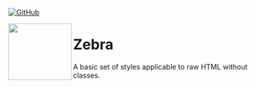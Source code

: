 [![GitHub](https://img.shields.io/github/license/mashape/apistatus.svg)](https://github.com/NicharNET/LAB-Azure-autodeployment/blob/master/LICENSE)

<img align="left" height="113.176" width="126" top="50" src="https://image.ibb.co/bZAAhz/zebra.png" border="0">

# Zebra


A basic set of styles applicable to raw HTML without classes.
